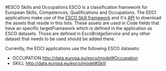 #ESCO Skills and Occupations
ESCO is a classification framework for European Skills, Competences, Qualifications and Occupations. The EDCI applications make use of the [ESCO Skill framework](https://ec.europa.eu/esco/portal/home) and it's [API](https://ec.europa.eu/esco/api/search) to download the assets that reside in this lists.
These assets are used in Code fields that have an specific targetFramework which is defined in the application as ESCO datasets. Those are defined in EscoBridgeService and any other dataset that needs to be used should be added there.

Currently, the EDCI applications use the following ESCO datasets:
* OCCUPATION http://data.europa.eu/esco/model#Occupation
* SKILL http://data.europa.eu/esco/model#Skill  
 